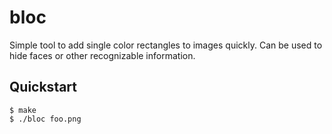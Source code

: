 # bloc

Simple tool to add single color rectangles to images quickly.
Can be used to hide faces or other recognizable information.

## Quickstart

```console
$ make
$ ./bloc foo.png
```
